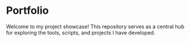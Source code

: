 # Portfolio
Welcome to my project showcase! This repository serves as a central hub for exploring the tools, scripts, and projects I have developed.
